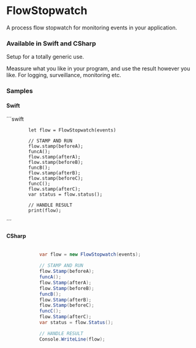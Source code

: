 # FlowStopwatch

A process flow stopwatch for monitoring events in your application.

### Available in Swift and CSharp ###

Setup for a totally generic use. 

Meassure what you like in your program, and use the result however you like. For logging, surveillance, monitoring etc.

### Samples ###
#### Swift ####
´´´swift

			let flow = FlowStopwatch(events)

			// STAMP AND RUN
			flow.stamp(beforeA);
			funcA();
			flow.stamp(afterA);
			flow.stamp(beforeB);
			funcB();
			flow.stamp(afterB);
			flow.stamp(beforeC);
			funcC();
			flow.stamp(afterC);
			var status = flow.status();

			// HANDLE RESULT
			print(flow);

´´´


#### CSharp ####
```csharp
          
			var flow = new FlowStopwatch(events);

            // STAMP AND RUN
            flow.Stamp(beforeA);
            funcA();
            flow.Stamp(afterA);
            flow.Stamp(beforeB);
            funcB();
            flow.Stamp(afterB);
            flow.Stamp(beforeC);
            funcC();
            flow.Stamp(afterC);
            var status = flow.Status();

            // HANDLE RESULT
            Console.WriteLine(flow);
```